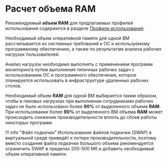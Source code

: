 # Расчет объема RAM

Рекомендуемый **объем RAM** для предлагаемых профилей использования содержится в разделе [Профили использования](profiles.md).

Необходимый объем оперативной памяти для одной ВМ рассчитывается из системных требований к ОС и используемому программному обеспечению, а также по результатам анализа рабочих нагрузок пользователей. 

Анализ нагрузок необходимо выполнять с применением программ мониторинга путем выполнения типичных рабочих задач с использованием ОС и программного обеспечения, которое планируется использовать в инфраструктуре удаленных рабочих столов.

Необходимый объем **RAM** для одной ВМ выбирается таким образом, чтобы в пиковых нагрузках при выполнении сотрудниками рабочих задач не было использовано более **90%** от выделенного объема **RAM**. При использовании более **90%** от выделенного ВМ объема **RAM** может происходить снижение производительности вплоть до сбоев работы некоторых программ. 

!!! info "Файл подкачки"
    Использование файлов подкачки (SWAP) в виртуальной среде приведёт к потере производительности, поэтому вместо создания файла подкачки большого объема рекомендуется ограничить SWAP в пределах 200-500 Мб и добавить необходимый объем оперативной памяти.